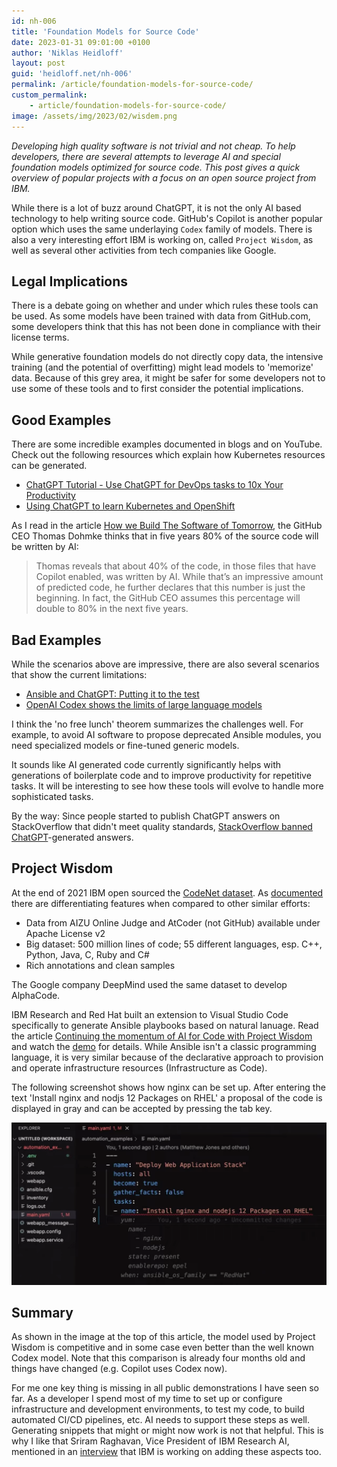 ```yaml
---
id: nh-006
title: 'Foundation Models for Source Code'
date: 2023-01-31 09:01:00 +0100
author: 'Niklas Heidloff'
layout: post
guid: 'heidloff.net/nh-006'
permalink: /article/foundation-models-for-source-code/
custom_permalink:
    - article/foundation-models-for-source-code/
image: /assets/img/2023/02/wisdem.png
---
```



*Developing high quality software is not trivial and not cheap. To help developers, there are several attempts to leverage AI and special foundation models optimized for source code. This post gives a quick overview of popular projects with a focus on an open source project from IBM.*

While there is a lot of buzz around ChatGPT, it is not the only AI based technology to help writing source code. GitHub's Copilot is another popular option which uses the same underlaying `Codex` family of models. There is also a very interesting effort IBM is working on, called `Project Wisdom`, as well as several other activities from tech companies like Google.


## Legal Implications

There is a debate going on whether and under which rules these tools can be used. As some models have been trained with data from GitHub.com, some developers think that this has not been done in compliance with their license terms.

While generative foundation models do not directly copy data, the intensive training (and the potential of overfitting) might lead models to 'memorize' data. Because of this grey area, it might be safer for some developers not to use some of these tools and to first consider the potential implications.


## Good Examples

There are some incredible examples documented in blogs and on YouTube. Check out the following resources which explain how Kubernetes resources can be generated.

* [ChatGPT Tutorial - Use ChatGPT for DevOps tasks to 10x Your Productivity](
https://www.youtube.com/watch?v=l-kE11fhfaQ)
* [Using ChatGPT to learn Kubernetes and OpenShift](https://practicalkubernetes.blogspot.com/2023/01/using-chatgpt-to-learn-kubernetes-and.html?m=1)

As I read in the article [How we Build The Software of Tomorrow](https://www.wearedevelopers.com/magazine/how-we-build-the-software-of-tomorrow), the GitHub CEO Thomas Dohmke thinks that in five years 80% of the source code will be written by AI:

> Thomas reveals that about 40% of the code, in those files that have Copilot enabled, was written by AI. While that’s an impressive amount of predicted code, he further declares that this number is just the beginning. In fact, the GitHub CEO assumes this percentage will double to 80% in the next five years.


## Bad Examples

While the scenarios above are impressive, there are also several scenarios that show the current limitations:

* [Ansible and ChatGPT: Putting it to the test](https://www.ansible.com/blog/ansible-wisdom-and-chatgpt-putting-it-to-the-test)
* [OpenAI Codex shows the limits of large language models](https://venturebeat.com/business/openai-codex-shows-the-limits-of-large-language-models/)

I think the 'no free lunch' theorem summarizes the challenges well. For example, to avoid AI software to propose deprecated Ansible modules, you need specialized models or fine-tuned generic models.

It sounds like AI generated code currently significantly helps with generations of boilerplate code and to improve productivity for repetitive tasks. It will be interesting to see how these tools will evolve to handle more sophisticated tasks.

By the way: Since people started to publish ChatGPT answers on StackOverflow that didn't meet quality standards, [StackOverflow banned ChatGPT](https://meta.stackoverflow.com/questions/421831/temporary-policy-chatgpt-is-banned)-generated answers.


## Project Wisdom

At the end of 2021 IBM open sourced the [CodeNet dataset](https://research.ibm.com/blog/codenet-ai-neurips-2021). As [documented](https://github.com/IBM/Project_CodeNet#differentiation) there are differentiating features when compared to other similar efforts:

* Data from AIZU Online Judge and AtCoder (not GitHub) available under Apache License v2
* Big dataset: 500 million lines of code; 55 different languages, esp. C++, Python, Java, C, Ruby and C#
* Rich annotations and clean samples

The Google company DeepMind used the same dataset to develop AlphaCode.

IBM Research and Red Hat built an extension to Visual Studio Code specifically to generate Ansible playbooks based on natural lanuage. Read the article [Continuing the momentum of AI for Code with Project Wisdom](https://research.ibm.com/blog/ai-for-code-project-wisdom-red-hat) and watch the [demo](https://www.youtube.com/watch?v=9Zvuz9r9bc4) for details. While Ansible isn't a classic programming language, it is very similar because of the declarative approach to provision and operate infrastructure resources (Infrastructure as Code).

The following screenshot shows how nginx can be set up. After entering the text 'Install nginx and nodjs 12 Packages on RHEL' a proposal of the code is displayed in gray and can be accepted by pressing the tab key.

![image](/assets/img/2023/02/ansible.png)


## Summary

As shown in the image at the top of this article, the model used by Project Wisdom is competitive and in some case even better than the well known Codex model. Note that this comparison is already four months old and things have changed (e.g. Copilot uses Codex now).

For me one key thing is missing in all public demonstrations I have seen so far. As a developer I spend most of my time to set up or configure infrastructure and development environments, to test my code, to build automated CI/CD pipelines, etc. AI needs to support these steps as well. Generating snippets that might or might now work is not that helpful. This is why I like that Sriram Raghavan, Vice President of IBM Research AI, mentioned in an [interview](https://www.youtube.com/watch?v=_XR08GA9YH0) that IBM is working on adding these aspects too.